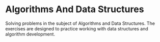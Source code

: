 # Algorithms And Data Structures
Solving problems in the subject of Algorithms and Data Structures. The exercises are designed to practice working with data structures and algorithm development.
